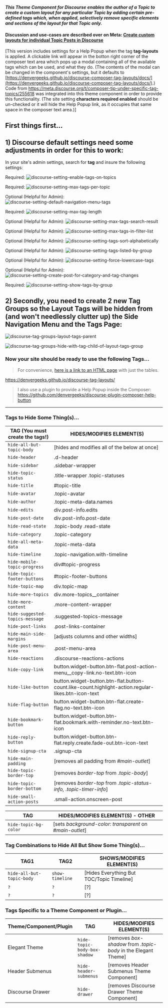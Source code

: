 _**This Theme Component for Discourse enables the author of a Topic to create a custom layout for any particular Topic by adding certain pre-defined tags which, when applied, selectively remove specific elements and sections of the layout for that Topic only.**_

#### Discussion and use-cases are described over on Meta:  [Create custom layouts for individual Topic Posts in Discourse](https://meta.discourse.org/t/page-publishing/151971/145)

[This version includes settings for a Help Popup when the tag **tag-layouts** is applied. A clickable link will appear in the botton right corner of the composer text area which pops up a modal containing all of the available tags which can be used, and what they do. (The contents of the modal can be changed in the component's settings, but it defaults to [https://denvergeeks.github.io/discourse-composer-tag-layouts/docs/](https://denvergeeks.github.io/discourse-composer-tag-layouts/docs/).) Code from https://meta.discourse.org/t/composer-tip-under-specific-tag-topics/255618 was integrated into this theme component in order to provide this functionality. (The site setting **characters required enabled** should be un-checked or it will hide the Help Popup link, as it occupies that same space in the composer text area.)]

## First things first...

## 1) Discourse default settings need some adjustments in order for this to work:

In your site's admin settings, search for **tag** and insure the following settings:

Required: ![discourse-setting-enable-tags-on-topics](https://github.com/denvergeeks/discourse-composer-tag-layouts/assets/322529/16ac3d42-da04-4ea9-a497-742083100842)

Required: ![discourse-setting-max-tags-per-topic](https://github.com/denvergeeks/discourse-composer-tag-layouts/assets/322529/d31eee90-1233-4925-b2b2-90fe6e4bde19)

Optional (Helpful for Admin): ![discourse-setting-default-navigation-menu-tags](https://github.com/denvergeeks/discourse-composer-tag-layouts/assets/322529/ac3f44f0-6fb0-4bb5-b450-fca4f57e5248)

Required: ![discourse-setting-max-tag-length](https://github.com/denvergeeks/discourse-composer-tag-layouts/assets/322529/e21170dd-ebe7-4753-878a-1556bb9216ff)

Optional (Helpful for Admin): ![discourse-setting-max-tags-search-result](https://github.com/denvergeeks/discourse-composer-tag-layouts/assets/322529/aca6afcd-61a1-46c2-b6c2-28e56b05d422)

Optional (Helpful for Admin): ![discourse-setting-max-tags-in-filter-list](https://github.com/denvergeeks/discourse-composer-tag-layouts/assets/322529/d88cead1-3152-4eec-a70a-083afa190f1a)

Optional (Helpful for Admin): ![discourse-setting-tags-sort-alphabetically](https://github.com/denvergeeks/discourse-composer-tag-layouts/assets/322529/3c1fccdf-5e4a-4cd3-a15e-adcb4f6ce73a)

Optional (Helpful for Admin): ![discourse-setting-tags-listed-by-group](https://github.com/denvergeeks/discourse-composer-tag-layouts/assets/322529/061356ad-658f-45b5-b0ef-21b29d1ab7ad)

Optional (Helpful for Admin): ![discourse-setting-force-lowercase-tags](https://github.com/denvergeeks/discourse-composer-tag-layouts/assets/322529/c11b61a9-5ae8-45a3-a81e-1eb0edf9272c)

Optional (Helpful for Admin): ![discourse-setting-create-post-for-category-and-tag-changes](https://github.com/denvergeeks/discourse-composer-tag-layouts/assets/322529/695b3cf2-e8ad-4e7a-ad91-3607781503e0)

Required: ![discourse-setting-show-tags-by-group](https://github.com/denvergeeks/discourse-composer-tag-layouts/assets/322529/36979349-4a20-439e-85fc-bd977927b61c)

## 2) Secondly, you need to create 2 new Tag Groups so the Layout Tags will be hidden from (and won't needlessly clutter up) the Side Navigation Menu and the Tags Page:

![discourse-tag-groups-layout-tags-parent](https://github.com/denvergeeks/discourse-composer-tag-layouts/assets/322529/63de082a-24e7-4b17-8b93-a3aaff0fa7f7)

![discourse-tag-groups-hide-with-tag-child-of-layout-tags-group](https://github.com/denvergeeks/discourse-composer-tag-layouts/assets/322529/1f2e0946-aacf-4a71-8cac-ac7696fe0575)

### Now your site should be ready to use the following Tags...

> For convenience, [here is a link to an HTML page](https://denvergeeks.github.io/discourse-composer-tag-layouts/docs/) with just the tables.
> 
https://denvergeeks.github.io/discourse-tag-layouts/
>
> I also use a plugin to provide a Help Popup inside the Composer:  https://github.com/denvergeeks/discourse-plugin-composer-help-button
---

### Tags to Hide Some Thing(s)...

| TAG (You must create the tags!) | HIDES/MODIFIES ELEMENT(S) |
| ------------- | ------------- |
| `hide-all-but-topic-body`  | [hides and modifies all of the below at once]  |
| `hide-header`  | .d-header  |
| `hide-sidebar`  | .sidebar-wrapper  |
| `hide-topic-status`  | .title-wrapper .topic-statuses  |
| `hide-title`  | #topic-title  |
| `hide-avatar`  | .topic-avatar  |
| `hide-author`  | .topic-meta-data.names  |
| `hide-edits`  | div.post-info.edits  |
| `hide-post-date`  | div.post-info.post-date  |
| `hide-read-state`  | .topic-body .read-state  |
| `hide-category`  | .topic-category  |
| `hide-all-meta-data`  | .topic-meta-data  |
| `hide-timeline`  | .topic-navigation.with-timeline  |
| `hide-mobile-topic-progress`  | div#topic-progress  |
| `hide-topic-footer-buttons`  | #topic-footer-buttons  |
| `hide-topic-map`  | div.topic-map  |
| `hide-more-topics`  | div.more-topics__container  |
| `hide-more-content`  | .more-content-wrapper  |
| `hide-suggested-topics-message`  | .suggested-topics-message  |
| `hide-post-links`  | .post-links-container  |
| `hide-main-side-margins`  | [adjusts columns and other widths]  |
| `hide-post-menu-area`  | .post-menu-area  |
| `hide-reactions`  | .discourse-reactions-actions  |
| `hide-copy-link`  | button.widget-button.btn-flat.post-action-menu__copy-link.no-text.btn-icon  |
| `hide-like-button`  | button.widget-button.btn-flat.button-count.like-count.highlight-action.regular-likes.btn-icon-text  |
| `hide-flag-button`  | button.widget-button.btn-flat.create-flag.no-text.btn-icon  |
| `hide-bookmark-button`  | button.widget-button.btn-flat.bookmark.with-reminder.no-text.btn-icon  |
| `hide-reply-button`  | button.widget-button.btn-flat.reply.create.fade-out.btn-icon-text  |
| `hide-signup-cta`  | .signup-cta  |
| `hide-main-padding`  | [removes all padding from _#main-outlet_]  |
| `hide-topic-border-top`  | [removes _border-top_ from _.topic-body_]  |
| `hide-topic-border-bottom`  | [removes _border-top_ from _.topic-status-info, .topic-timer-info_]  |
| `hide-small-action-posts`  | .small-action.onscreen-post  |

| TAG  | HIDES/MODIFIES ELEMENT(S) - OTHER |
| ------------- | ------------- |
| `hide-topic-bg-color`  | [sets _background-color: transparent_ on _#main-outlet_]  |

### Tag Combinations to Hide All But Show Some Thing(s)...

| TAG1 | TAG2  | SHOWS/MODIFIES ELEMENT(S) |
| ------------- | ------------- | ------------- |
| `hide-all-but-topic-body` | `show-timeline` | [Hides Everything But TOC/Topic Timeline] |
| `?` | `?` | [?] |
| `?` | `?` | [?] |

### Tags Specific to a Theme Component or Plugin...

| Theme/Component/Plugin | TAG                          | HIDES/MODIFIES ELEMENT(S)                                       |
| ---------------------- | ---------------------------- | --------------------------------------------------------------- |
| Elegant Theme          | `hide-topic-body-box-shadow` | [removes _box-shadow_ from _.topic-body_ in the Elegant Theme] |
| Header Submenus        | `hide-header-submenus`       | [removes Header Submenus Theme Component]                      |
| Discourse Drawer       | `hide-drawer`                | [removes Discourse Drawer Theme Component]                     |

